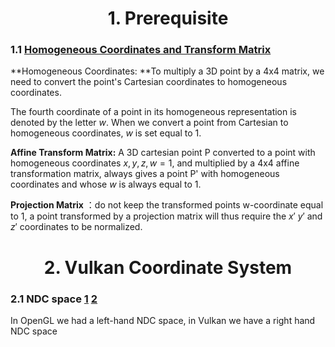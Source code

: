 <h1 align='center' >1. Prerequisite</h1>

### 1.1 [Homogeneous Coordinates and Transform Matrix](https://www.scratchapixel.com/lessons/3d-basic-rendering/perspective-and-orthographic-projection-matrix/projection-matrices-what-you-need-to-know-first.html)
**Homogeneous Coordinates: **To multiply a 3D point by a 4x4 matrix, we need to convert the point's Cartesian coordinates to homogeneous coordinates.

The fourth coordinate of a point in its homogeneous representation is denoted by the letter $w$. When we convert a point from Cartesian to homogeneous coordinates, $w$ is set equal to 1.

**Affine Transform Matrix:** A 3D cartesian point P converted to a point with homogeneous coordinates ${x, y, z, w = 1}$, and multiplied by a 4x4 affine transformation matrix, always gives a point P' with homogeneous coordinates and whose $w$ is always equal to 1.

**Projection Matrix** ：do not keep the transformed points w-coordinate equal to 1, a point transformed by a projection matrix will thus require the $x'$ $y'$ and $z'$ coordinates to be normalized.

<h1 align='center' >2. Vulkan Coordinate System</h1>

### 2.1 NDC space [1](https://anki3d.org/vulkan-coordinate-system/) [2](http://matthewwellings.com/blog/the-new-vulkan-coordinate-system/)
In OpenGL we had a left-hand NDC space, in Vulkan we have a right hand NDC space